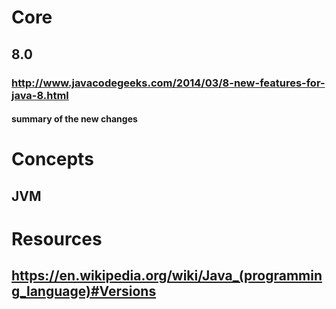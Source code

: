 # Core
## 8.0
### http://www.javacodegeeks.com/2014/03/8-new-features-for-java-8.html
#### summary of the new changes
# Concepts
## JVM
# Resources
## https://en.wikipedia.org/wiki/Java_(programming_language)#Versions
